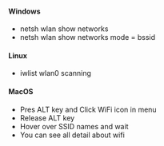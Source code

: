 #### Windows
- netsh wlan show networks
- netsh wlan show networks mode = bssid

#### Linux
- iwlist wlan0 scanning

#### MacOS
- Pres ALT key and Click WiFi icon in menu
- Release ALT key
- Hover over SSID names and wait
- You can see all detail about wifi
